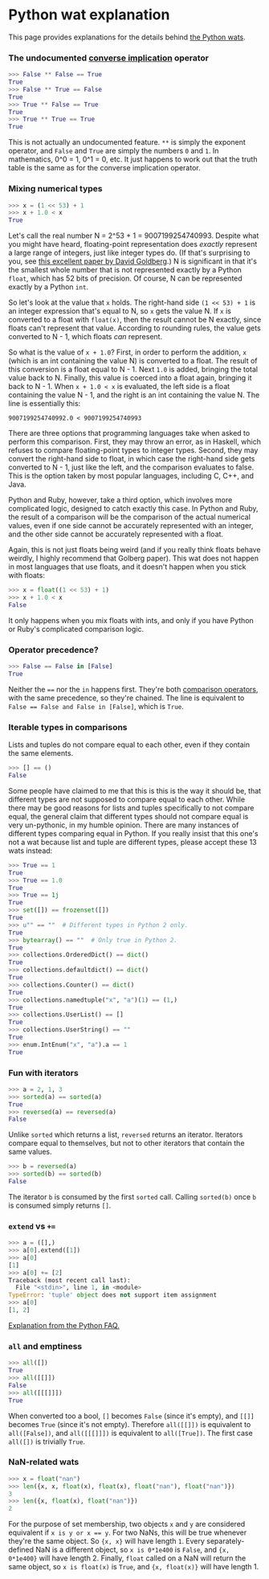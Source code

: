 # Python wat explanation

This page provides explanations for the details behind [the Python wats](https://github.com/cosmologicon/pywat/blob/master/explanation.md).


### The undocumented [converse implication](https://en.wikipedia.org/wiki/Converse_implication) operator

```python
>>> False ** False == True
True
>>> False ** True == False
True
>>> True ** False == True
True
>>> True ** True == True
True
```

This is not actually an undocumented feature. `**` is simply the exponent operator, and `False` and `True` are simply the numbers `0` and `1`. In mathematics, 0^0 = 1, 0^1 = 0, etc. It just happens to work out that the truth table is the same as for the converse implication operator.

### Mixing numerical types

```python
>>> x = (1 << 53) + 1
>>> x + 1.0 < x
True
```

Let's call the real number N = 2^53 + 1 = 9007199254740993. Despite what you might have heard, floating-point representation does *exactly* represent a large range of integers, just like integer types do. (If that's surprising to you, see [this excellent paper by David Goldberg](https://ece.uwaterloo.ca/~dwharder/NumericalAnalysis/02Numerics/Double/paper.pdf).) N is significant in that it's the smallest whole number that is not represented exactly by a Python `float`, which has 52 bits of precision. Of course, N can be represented exactly by a Python `int`.

So let's look at the value that `x` holds. The right-hand side `(1 << 53) + 1` is an integer expression that's equal to N, so `x` gets the value N. If `x` is converted to a float with `float(x)`, then the result cannot be N exactly, since floats can't represent that value. According to rounding rules, the value gets converted to N - 1, which floats *can* represent.

So what is the value of `x + 1.0`? First, in order to perform the addition, `x` (which is an int containing the value N) is converted to a float. The result of this conversion is a float equal to N - 1. Next `1.0` is added, bringing the total value back to N. Finally, this value is coerced into a float again, bringing it back to N - 1. When `x + 1.0 < x` is evaluated, the left side is a float containing the value N - 1, and the right is an int containing the value N. The line is essentially this:

	9007199254740992.0 < 9007199254740993

There are three options that programming languages take when asked to perform this comparison. First, they may throw an error, as in Haskell, which refuses to compare floating-point types to integer types. Second, they may convert the right-hand side to float, in which case the right-hand side gets converted to N - 1, just like the left, and the comparison evaluates to false. This is the option taken by most popular languages, including C, C++, and Java.

Python and Ruby, however, take a third option, which involves more complicated logic, designed to catch exactly this case. In Python and Ruby, the result of a comparison will be the comparison of the actual numerical values, even if one side cannot be accurately represented with an integer, and the other side cannot be accurately represented with a float.

Again, this is not just floats being weird (and if you really think floats behave weirdly, I highly recommend that Golberg paper). This wat does not happen in most languages that use floats, and it doesn't happen when you stick with floats:

```python
>>> x = float((1 << 53) + 1)
>>> x + 1.0 < x
False
```

It only happens when you mix floats with ints, and only if you have Python or Ruby's complicated comparison logic.

### Operator precedence?

```python
>>> False == False in [False]
True
```

Neither the `==` nor the `in` happens first. They're both [comparison operators](https://docs.python.org/3.5/reference/expressions.html#comparisons), with the same precedence, so they're chained. The line is equivalent to `False == False and False in [False]`, which is `True`.

### Iterable types in comparisons

Lists and tuples do not compare equal to each other, even if they contain the same elements.

```python
>>> [] == ()
False
```

Some people have claimed to me that this is this is the way it should be, that different types are not supposed to compare equal to each other. While there may be good reasons for lists and tuples specifically to not compare equal, the general claim that different types should not compare equal is very un-pythonic, in my humble opinion. There are many instances of different types comparing equal in Python. If you really insist that this one's not a wat because list and tuple are different types, please accept these 13 wats instead:

```python
>>> True == 1
True
>>> True == 1.0
True
>>> True == 1j
True
>>> set([]) == frozenset([])
True
>>> u"" == ""  # Different types in Python 2 only.
True
>>> bytearray() == ""  # Only true in Python 2.
True
>>> collections.OrderedDict() == dict()
True
>>> collections.defaultdict() == dict()
True
>>> collections.Counter() == dict()
True
>>> collections.namedtuple("x", "a")(1) == (1,)
True
>>> collections.UserList() == []
True
>>> collections.UserString() == ""
True
>>> enum.IntEnum("x", "a").a == 1
True
```

### Fun with iterators

```python
>>> a = 2, 1, 3
>>> sorted(a) == sorted(a)
True
>>> reversed(a) == reversed(a)
False
```

Unlike `sorted` which returns a list, `reversed` returns an iterator. Iterators compare equal to themselves, but not to other iterators that contain the same values.

```python
>>> b = reversed(a)
>>> sorted(b) == sorted(b)
False
```

The iterator `b` is consumed by the first `sorted` call. Calling `sorted(b)` once `b` is consumed simply returns `[]`.

### `extend` vs `+=`

```python
>>> a = ([],)
>>> a[0].extend([1])
>>> a[0]
[1]
>>> a[0] += [2]
Traceback (most recent call last):
  File "<stdin>", line 1, in <module>
TypeError: 'tuple' object does not support item assignment
>>> a[0]
[1, 2]
```

[Explanation from the Python FAQ.](https://docs.python.org/3/faq/programming.html#why-does-a-tuple-i-item-raise-an-exception-when-the-addition-works)

### `all` and emptiness

```python
>>> all([])
True
>>> all([[]])
False
>>> all([[[]]])
True
```

When converted too a bool, `[]` becomes `False` (since it's empty), and `[[]]` becomes `True` (since it's not empty). Therefore `all([[]])` is equivalent to `all([False])`, and `all([[[]]])` is equivalent to `all([True])`. The first case `all([])` is trivially `True`.

### NaN-related wats

```python
>>> x = float("nan")
>>> len({x, x, float(x), float(x), float("nan"), float("nan")})
3
>>> len({x, float(x), float("nan")})
2
```

For the purpose of set membership, two objects `x` and `y` are considered equivalent if `x is y or x == y`. For two NaNs, this will be true whenever they're the same object. So `{x, x}` will have length `1`. Every separately-defined NaN is a different object, so `x is 0*1e400` is `False`, and `{x, 0*1e400}` will have length 2. Finally, `float` called on a NaN will return the same object, so `x is float(x)` is `True`, and `{x, float(x)}` will have length 1.
